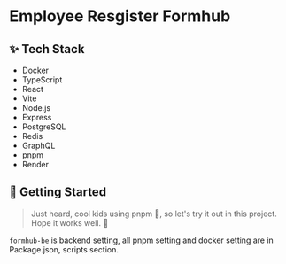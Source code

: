 # Employee Resgister Formhub

## ✨ Tech Stack

- Docker
- TypeScript
- React
- Vite
- Node.js
- Express
- PostgreSQL
- Redis
- GraphQL
- pnpm
- Render

## 🎃 Getting Started

> Just heard, cool kids using pnpm 👦, so let's try it out in this project. Hope it works well. 🤞

`formhub-be` is backend setting, all pnpm setting and docker setting are in Package.json, scripts section.
